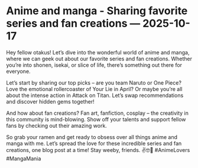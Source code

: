 # Anime and manga - Sharing favorite series and fan creations — 2025-10-17

Hey fellow otakus! Let’s dive into the wonderful world of anime and manga, where we can geek out about our favorite series and fan creations. Whether you’re into shonen, isekai, or slice of life, there’s something out there for everyone.

Let’s start by sharing our top picks – are you team Naruto or One Piece? Love the emotional rollercoaster of Your Lie in April? Or maybe you’re all about the intense action in Attack on Titan. Let’s swap recommendations and discover hidden gems together!

And how about fan creations? Fan art, fanfiction, cosplay – the creativity in this community is mind-blowing. Show off your talents and support fellow fans by checking out their amazing work.

So grab your ramen and get ready to obsess over all things anime and manga with me. Let’s spread the love for these incredible series and fan creations, one blog post at a time! Stay weeby, friends. ✌️🤓🎌 #AnimeLovers #MangaMania
